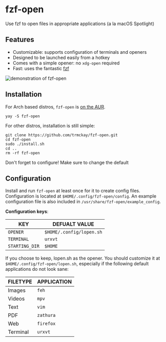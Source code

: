# fzf-open
Use fzf to open files in appropriate applications (a la macOS Spotlight)

## Features ##
- Customizable: supports configuration of terminals and openers
- Designed to be launched easily from a hotkey
- Comes with a simple opener: no `xdg-open` required
- Fast: uses the fantastic [fzf](https://github.com/junegunn/fzf)

![demonstration of fzf-open](extra/demo.gif)

## Installation ##
For Arch based distros, `fzf-open` is [on the AUR](https://aur.archlinux.org/packages/fzf-open/).

```
yay -S fzf-open
```

For other distros, installation is still simple:

```
git clone https://github.com/trmckay/fzf-open.git
cd fzf-open
sudo ./install.sh
cd ..
rm -rf fzf-open
```
Don't forget to configure! Make sure to change the default 

## Configuration ##

Install and run `fzf-open` at least once for it to create config files.
Configuration is located at `$HOME/.config/fzf-open/config`.
An example configuration file is also included in `/usr/share/fzf-open/example_config`.

**Configuration keys**:

| KEY            | DEFUALT VALUE               |
| -------------- | --------------------------- |
| `OPENER`       | `$HOME/.config/lopen.sh` |
| `TERMINAL`     | `urxvt`                     |
| `STARTING_DIR` | `$HOME`                     |

If you choose to keep, lopen.sh as the opener. You should customize it at `$HOME/.config/fzf-open/lopen.sh`, especially if the following
default applications do not look sane:

| FILETYPE | APPLICATION |
| ----- | ------- |
| Images | `feh` |
| Videos | `mpv` |
| Text | `vim` |
| PDF | `zathura` |
| Web | `firefox` |
| Terminal | `urxvt` |
